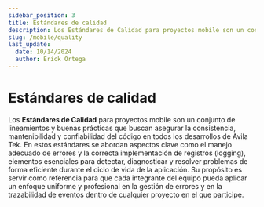 ```yaml
---
sidebar_position: 3
title: Estándares de calidad
description: Los Estándares de Calidad para proyectos mobile son un conjunto de lineamientos y buenas prácticas que buscan asegurar la consistencia, mantenibilidad y confiabilidad del código en todos los desarrollos de Avila Tek.
slug: /mobile/quality
last_update:
  date: 10/14/2024
  author: Erick Ortega
---
```


# Estándares de calidad

Los **Estándares de Calidad** para proyectos mobile son un conjunto de lineamientos y buenas prácticas que buscan asegurar la consistencia, mantenibilidad y confiabilidad del código en todos los desarrollos de Avila Tek.
En estos estándares se abordan aspectos clave como el manejo adecuado de errores y la correcta implementación de registros (logging), elementos esenciales para detectar, diagnosticar y resolver problemas de forma eficiente durante el ciclo de vida de la aplicación.
Su propósito es servir como referencia para que cada integrante del equipo pueda aplicar un enfoque uniforme y profesional en la gestión de errores y en la trazabilidad de eventos dentro de cualquier proyecto en el que participe.